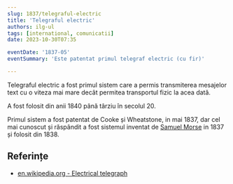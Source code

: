 ```yaml
---
slug: 1837/telegraful-electric
title: 'Telegraful electric'
authors: ilg-ul
tags: [international, comunicatii]
date: 2023-10-30T07:35

eventDate: '1837-05'
eventSummary: 'Este patentat primul telegraf electric (cu fir)'

---
```


Telegraful electric a fost primul sistem care a permis transmiterea
mesajelor text cu o viteza mai mare decât permitea transportul fizic
la acea dată.

<!-- truncate -->

A fost folosit din anii 1840 până târziu în secolul 20.

Primul sistem a fost patentat de Cooke și Wheatstone, in mai 1837,
dar cel mai cunoscut și răspândit a fost sistemul
inventat de
[Samuel Morse](https://en.wikipedia.org/wiki/Samuel_Morse) in 1837 și
folosit din 1838.

## Referințe

- [en.wikipedia.org - Electrical telegraph](https://en.wikipedia.org/wiki/Electrical_telegraph)
